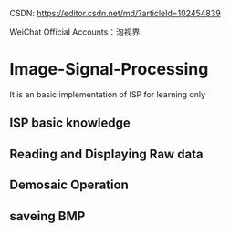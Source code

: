 
CSDN: https://editor.csdn.net/md/?articleId=102454839

WeiChat Official Accounts：泡视界

# Image-Signal-Processing
It is an basic implementation of ISP for learning only

## ISP basic knowledge

## Reading and Displaying Raw data

## Demosaic Operation

## saveing BMP


